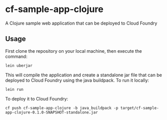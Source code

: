 # cf-sample-app-clojure

A Clojure sample web application that can be deployed to Cloud Foundry

## Usage

First clone the repository on your local machine, then execute the command:

```cli
lein uberjar
```

This will compile the application and create a standalone jar file that can be deployed to Cloud Foundry using the java buildpack.
To run it locally:

```cli
lein run
```

To deploy it to Cloud Foundry:

```cli
cf push cf-sample-app-clojure -b java_buildpack -p target/cf-sample-app-clojure-0.1.0-SNAPSHOT-standalone.jar
```
